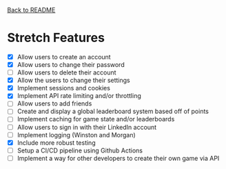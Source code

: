 [Back to README](/README.md)

# Stretch Features

- [x] Allow users to create an account
- [x] Allow users to change their password
- [ ] Allow users to delete their account
- [x] Allow the users to change their settings
- [x] Implement sessions and cookies
- [x] Implement API rate limiting and/or throttling
- [ ] Allow users to add friends
- [ ] Create and display a global leaderboard system based off of points
- [ ] Implement caching for game state and/or leaderboards
- [ ] Allow users to sign in with their LinkedIn account
- [ ] Implement logging (Winston and Morgan)
- [x] Include more robust testing
- [ ] Setup a CI/CD pipeline using Github Actions
- [ ] Implement a way for other developers to create their own game via API
